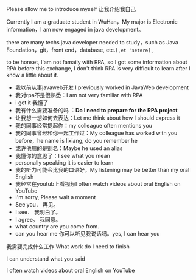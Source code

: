 Please allow me to introduce myself  让我介绍我自己

Currently I am a graduate student in WuHan，My major is Electronic information，I am now engaged in java development。



there are many techs java developer needed to study，such as Java Foundation，git，front end，database, etc.`[ˌet ˈsetərə]` ,

to be honset, I'am not famaily with RPA, so I got some information about RPA before this exchange,  I don't think RPA is very difficult to learn after I know a little about it.







- 我以前从事javaweb开发 I previously worked in JavaWeb development
- 我对rpa不是很熟悉：I am not very familiar with RPA 
-  i get it 我懂了
- 我有什么需要准备的吗 ：**Do I need to prepare for the RPA project** 
- 让我想一想如何去表达：Let me think about how I should express it
- 我的同事经常提起你：my colleague often mentions you
- 我的同事曾经和你一起工作过：My colleague has worked with you before，he name is lixiang, do you remember he
- 或许他用的是别名：Maybe he used an alias
- 我懂你的意思了：I see what you mean
- personally speaking it is easier to learn
- 我的听力可能会比我的口语好。My listening may be better than my oral English
- 我经常在youtub上看视频I often watch videos about oral English on YouTube
- I'm sorry, Please wait a moment
- See you． 再见。
-  I see． 我明白了。
- I agree。 我同意。
- what country are you come from. 
- can you hear me 你可以听见我说话吗。yes, I can hear you



我需要完成什么工作 What work do I need to finish

I can understand what you said

I often watch videos about oral English on YouTube
